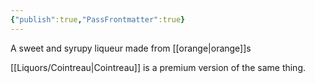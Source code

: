 ```yaml
---
{"publish":true,"PassFrontmatter":true}
---
```



A sweet and syrupy liqueur made from [[orange\|orange]]s

[[Liquors/Cointreau\|Cointreau]] is a premium version of the same thing.